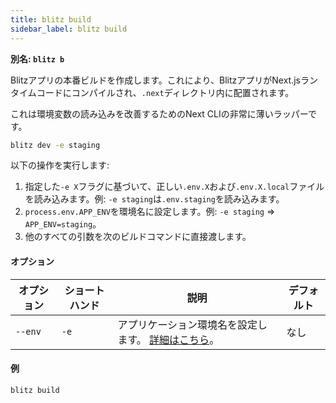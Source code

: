 ```yaml
---
title: blitz build
sidebar_label: blitz build
---
```


**別名: `blitz b`**

Blitzアプリの本番ビルドを作成します。これにより、BlitzアプリがNext.jsランタイムコードにコンパイルされ、`.next`ディレクトリ内に配置されます。

これは環境変数の読み込みを改善するためのNext CLIの非常に薄いラッパーです。

```bash
blitz dev -e staging
```

以下の操作を実行します:

1. 指定した`-e X`フラグに基づいて、正しい`.env.X`および`.env.X.local`ファイルを読み込みます。例: `-e staging`は`.env.staging`を読み込みます。
2. `process.env.APP_ENV`を環境名に設定します。例: `-e staging` => `APP_ENV=staging`。
3. 他のすべての引数を次のビルドコマンドに直接渡します。

#### オプション

| オプション  | ショートハンド | 説明                                                                                     | デフォルト |
| ----------- | -------------- | ---------------------------------------------------------------------------------------- | ---------- |
| `--env`     | `-e`           | アプリケーション環境名を設定します。 [詳細はこちら](/docs/custom-environments#custom-environments)。 | なし       |

#### 例

```bash
blitz build
```
